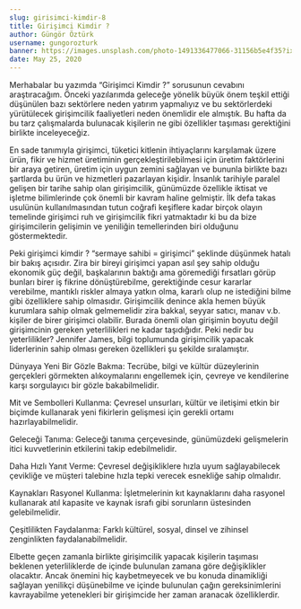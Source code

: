 ```yaml
---
slug: girisimci-kimdir-8
title: Girişimci Kimdir ?
author: Güngör Öztürk
username: gungorozturk
banner: https://images.unsplash.com/photo-1491336477066-31156b5e4f35?ixlib=rb-1.2.1&ixid=eyJhcHBfaWQiOjEyMDd9&auto=format&fit=crop&w=750&q=80
date: May 25, 2020
---
```


Merhabalar bu yazımda “Girişimci Kimdir ?” sorusunun cevabını araştıracağım. Önceki yazılarımda geleceğe yönelik büyük önem teşkil ettiği düşünülen bazı sektörlere neden yatırım yapmalıyız ve bu sektörlerdeki yürütülecek girişimcilik faaliyetleri neden önemlidir ele almıştık. Bu hafta da bu tarz çalışmalarda bulunacak kişilerin ne gibi özellikler taşıması gerektiğini birlikte inceleyeceğiz.

En sade tanımıyla girişimci, tüketici kitlenin ihtiyaçlarını karşılamak üzere ürün, fikir ve hizmet üretiminin gerçekleştirilebilmesi için üretim faktörlerini bir araya getiren, üretim için uygun zemini sağlayan ve bununla birlikte bazı şartlarda bu ürün ve hizmetleri pazarlayan kişidir. İnsanlık tarihiyle paralel gelişen bir tarihe sahip olan girişimcilik, günümüzde özellikle iktisat ve işletme bilimlerinde çok önemli bir kavram haline gelmiştir. İlk defa takas usulünün kullanılmasından tutun coğrafi keşiflere kadar birçok olayın temelinde girişimci ruh ve girişimcilik fikri yatmaktadır ki bu da bize girişimcilerin gelişimin ve yeniliğin temellerinden biri olduğunu göstermektedir.

Peki girişimci kimdir ? “sermaye sahibi = girişimci” şeklinde düşünmek hatalı bir bakış açısıdır. Zira bir bireyi girişimci yapan asıl şey sahip olduğu ekonomik güç değil, başkalarının baktığı ama göremediği fırsatları görüp bunları birer iş fikrine dönüştürebilme, gerektiğinde cesur kararlar verebilme, mantıklı riskler almaya yatkın olma, kararlı olup ne istediğini bilme gibi özelliklere sahip olmasıdır. Girişimcilik denince akla hemen büyük kurumlara sahip olmak gelmemelidir zira bakkal, seyyar satıcı, manav v.b. kişiler de birer girişimci olabilir. Burada önemli olan girişimin boyutu değil girişimcinin gereken yeterlilikleri ne kadar taşıdığıdır. Peki nedir bu yeterlilikler? Jennifer James, bilgi toplumunda girişimcilik yapacak liderlerinin sahip olması gereken özellikleri şu şekilde sıralamıştır.

Dünyaya Yeni Bir Gözle Bakma: Tecrübe, bilgi ve kültür düzeylerinin gerçekleri görmekten alıkoymalarını engellemek için, çevreye ve kendilerine karşı sorgulayıcı bir gözle bakabilmelidir.

Mit ve Sembolleri Kullanma: Çevresel unsurları, kültür ve iletişimi etkin bir biçimde kullanarak yeni fikirlerin gelişmesi için gerekli ortamı hazırlayabilmelidir.

Geleceği Tanıma: Geleceği tanıma çerçevesinde, günümüzdeki gelişmelerin itici kuvvetlerinin etkilerini takip edebilmelidir.

Daha Hızlı Yanıt Verme: Çevresel değişikliklere hızla uyum sağlayabilecek çevikliğe ve müşteri talebine hızla tepki verecek esnekliğe sahip olmalıdır.

Kaynakları Rasyonel Kullanma: İşletmelerinin kıt kaynaklarını daha rasyonel kullanarak atıl kapasite ve kaynak israfı gibi sorunların üstesinden gelebilmelidir.

Çeşitlilikten Faydalanma: Farklı kültürel, sosyal, dinsel ve zihinsel zenginlikten faydalanabilmelidir.

Elbette geçen zamanla birlikte girişimcilik yapacak kişilerin taşıması beklenen yeterliliklerde de içinde bulunulan zamana göre değişiklikler olacaktır. Ancak önemini hiç kaybetmeyecek ve bu konuda dinamikliği sağlayan yenilikçi düşünebilme ve içinde bulunulan çağın gereksinimlerini kavrayabilme yetenekleri bir girişimcide her zaman aranacak özelliklerdir.

